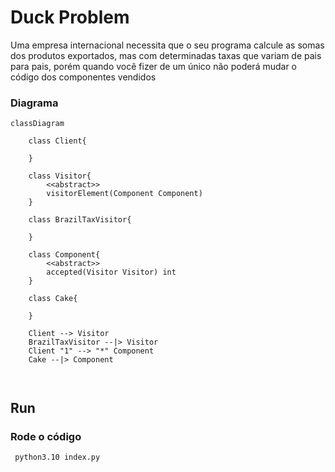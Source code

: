 # Duck Problem

Uma empresa internacional necessita que o seu programa calcule as somas dos produtos exportados, mas com determinadas taxas que variam de pais para pais, porém quando você fizer de um único não poderá mudar o código dos componentes vendidos

### Diagrama
```mermaid
classDiagram
    
    class Client{

    }

    class Visitor{
        <<abstract>>
        visitorElement(Component Component)
    }

    class BrazilTaxVisitor{

    }

    class Component{
        <<abstract>>
        accepted(Visitor Visitor) int
    }

    class Cake{

    }

    Client --> Visitor
    BrazilTaxVisitor --|> Visitor
    Client "1" --> "*" Component
    Cake --|> Component



```
## Run

### Rode o código

` python3.10 index.py`

